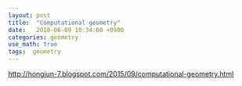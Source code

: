 ```yaml
---
layout: post
title:  "Computational geometry"
date:   2018-06-09 10:34:00 +0900
categories: geometry
use_math: true
tags:  geometry
---
```

http://hongjun-7.blogspot.com/2015/09/computational-geometry.html
